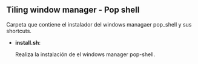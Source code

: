 ## Tiling window manager - Pop shell

Carpeta que contiene el instalador del windows managaer pop_shell y sus shortcuts.

- **install.sh**:

  Realiza la instalación de el windows manager pop-shell.
